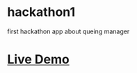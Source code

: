# hackathon1
first hackathon app about queing manager

# [Live Demo](https://hackathon1-owais.firebaseapp.com/)
